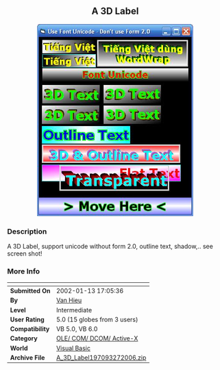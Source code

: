 ﻿<div align="center">

## A 3D Label

<img src="PIC2006271936234571.JPG">
</div>

### Description

A 3D Label, support unicode without form 2.0, outline text, shadow,.. see screen shot!
 
### More Info
 


<span>             |<span>
---                |---
**Submitted On**   |2002-01-13 17:05:36
**By**             |[Van Hieu](https://github.com/Planet-Source-Code/PSCIndex/blob/master/ByAuthor/van-hieu.md)
**Level**          |Intermediate
**User Rating**    |5.0 (15 globes from 3 users)
**Compatibility**  |VB 5\.0, VB 6\.0
**Category**       |[OLE/ COM/ DCOM/ Active\-X](https://github.com/Planet-Source-Code/PSCIndex/blob/master/ByCategory/ole-com-dcom-active-x__1-29.md)
**World**          |[Visual Basic](https://github.com/Planet-Source-Code/PSCIndex/blob/master/ByWorld/visual-basic.md)
**Archive File**   |[A\_3D\_Label197093272006\.zip](https://github.com/Planet-Source-Code/van-hieu-a-3d-label__1-64258/archive/master.zip)








